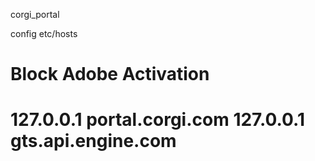 corgi_portal

config etc/hosts 
# Block Adobe Activation
127.0.0.1 portal.corgi.com
127.0.0.1 gts.api.engine.com
============
